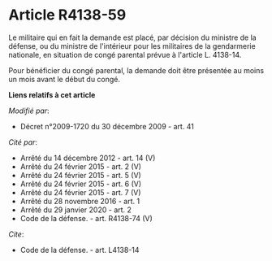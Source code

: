 # Article R4138-59

Le militaire qui en fait la demande est placé, par décision du ministre de la défense, ou du ministre de l'intérieur pour les
militaires de la gendarmerie nationale, en situation de congé parental prévue à l'article L. 4138-14. 

Pour bénéficier du congé parental, la demande doit être présentée au moins un mois avant le début du congé.

**Liens relatifs à cet article**

_Modifié par_:

  - Décret n°2009-1720 du 30 décembre 2009 - art. 41

_Cité par_:

  - Arrêté du 14 décembre 2012 - art. 14 (V)
  - Arrêté du 24 février 2015 - art. 2 (V)
  - Arrêté du 24 février 2015 - art. 5 (V)
  - Arrêté du 24 février 2015 - art. 6 (V)
  - Arrêté du 24 février 2015 - art. 7 (V)
  - Arrêté du 28 novembre 2016 - art. 1
  - Arrêté du 29 janvier 2020 - art. 2
  - Code de la défense. - art. R4138-74 (V)

_Cite_:

  - Code de la défense. - art. L4138-14
